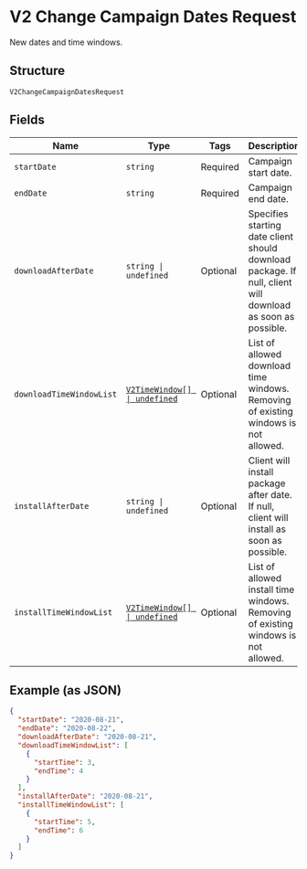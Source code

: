 
# V2 Change Campaign Dates Request

New dates and time windows.

## Structure

`V2ChangeCampaignDatesRequest`

## Fields

| Name | Type | Tags | Description |
|  --- | --- | --- | --- |
| `startDate` | `string` | Required | Campaign start date. |
| `endDate` | `string` | Required | Campaign end date. |
| `downloadAfterDate` | `string \| undefined` | Optional | Specifies starting date client should download package. If null, client will download as soon as possible. |
| `downloadTimeWindowList` | [`V2TimeWindow[] \| undefined`](../../doc/models/v2-time-window.md) | Optional | List of allowed download time windows. Removing of existing windows is not allowed. |
| `installAfterDate` | `string \| undefined` | Optional | Client will install package after date. If null, client will install as soon as possible. |
| `installTimeWindowList` | [`V2TimeWindow[] \| undefined`](../../doc/models/v2-time-window.md) | Optional | List of allowed install time windows. Removing of existing windows is not allowed. |

## Example (as JSON)

```json
{
  "startDate": "2020-08-21",
  "endDate": "2020-08-22",
  "downloadAfterDate": "2020-08-21",
  "downloadTimeWindowList": [
    {
      "startTime": 3,
      "endTime": 4
    }
  ],
  "installAfterDate": "2020-08-21",
  "installTimeWindowList": [
    {
      "startTime": 5,
      "endTime": 6
    }
  ]
}
```

